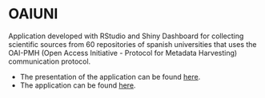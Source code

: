 # OAIUNI
Application developed with RStudio and Shiny Dashboard for collecting scientific sources from 60 repositories of spanish universities that uses the OAI-PMH (Open Access Initiative - Protocol for Metadata Harvesting) communication protocol.

- The presentation of the application can be found [here](http://rpubs.com/scontador/OAIUNI).  
- The application can be found [here](https://scontador.shinyapps.io/OAIES).
